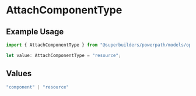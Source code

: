 # AttachComponentType

## Example Usage

```typescript
import { AttachComponentType } from "@superbuilders/powerpath/models/operations";

let value: AttachComponentType = "resource";
```

## Values

```typescript
"component" | "resource"
```